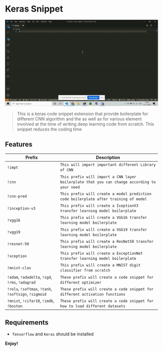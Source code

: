# Keras Snippet
![](gif.gif)
> This is a keras code snippet extension that provide boilerplate for different CNN algorithm and the as well as for
> various element involved at the time of writing deep learning code from scratch.
>This snippet reduces the coding time

## Features
 

| Prefix          |  Description      |
| --------------- | ---------------- |
| `!impt`         | `This will import important different Library of CNN`|
| `!cnn`          | `This prefix will import a CNN layer boilerplate that you can change according to your need `|
| `!cnn-pred`     | `This prefix will create a model prediction code boilerplate after training of model` |
| `!inception-v3` | `This prefix will create a IceptionV3 transfer learning model boilerplate`  |
| `!vgg16`        | `This prefix will create a VGG16 transfer learning model boilerplate`    |
| `!vgg19`        | `This prefix will create a VGG19 transfer learning model boilerplate`    |
| `!resnet-50`    | `This prefix will create a ResNet50 transfer learning model boilerplate`                   |
| `!xception`     | `This prefix will create a ExceptionNet transfer learning model boilerplate`   |
| `!mnist-clas`   | `This prefix will create a MNIST digit classifier from scratch`  |
| `!adam`, `!adadelta`, `!sgd`, `!rms`, `!adagrad`| `These prefix will create a code snippet for different optimizer`  |
| `!relu`, `!softmax`, `!tanh`, `!softsign`, `!sigmoid` |`These prefix will create a code snippet for different activation functions` |
| `!mnist`, `!cifar10`, `!imdb`, `!boston` | `These prefix will create a code snippet for how to load different datasets` |

 
## Requirements
- `Tensorflow` and `Keras` should be installed


**Enjoy!**

